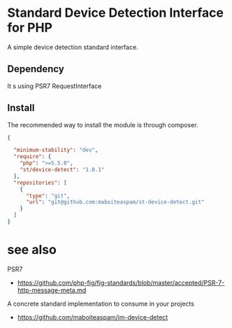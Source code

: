 # Standard Device Detection Interface for PHP

A simple device detection standard interface.

## Dependency

It s using PSR7 RequestInterface


## Install

The recommended way to install the module is through composer.

```json
{

  "minimum-stability": "dev",
  "require": {
    "php": ">=5.5.0",
    "st/device-detect": "1.0.1"
  },
  "repositories": [
    {
      "type": "git",
      "url": "git@github.com:maboiteaspam/st-device-detect.git"
    }
  ]
}

```

# see also

PSR7

- https://github.com/php-fig/fig-standards/blob/master/accepted/PSR-7-http-message-meta.md

A concrete standard implementation to consume in your projects

- https://github.com/maboiteaspam/im-device-detect
